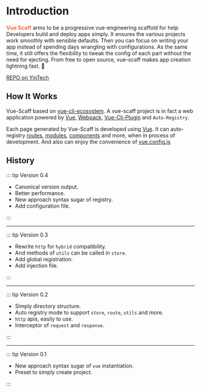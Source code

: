 # Introduction

<Bit/>

<font color="#f63"><b>Vue Scaff</b></font> arms to be a progressive vue-engineering scaffold for help Developers build and deploy apps simply. It ensures the various projects work smoothly with sensible defaults. Then you can focus on writing your app instead of spending days wrangling with configurations. As the same time, it still offers the flexibility to tweak the config of each part without the need for ejecting. From free to open source, vue-scaff makes app creation lightning fast. 💯

[REPO on YinTech](http://192.168.33.9/archive/vue-scaff)

## How It Works

Vue-Scaff based on [vue-cli-ecosystem](https://cli.vuejs.org/). A vue-scaff project is in fact a web application powered by [Vue](http://vuejs.org), [Webpack](http://webpack.js.org/), [Vue-Cli-Plugin](https://cli.vuejs.org/dev-guide/plugin-dev.html) and `Auto-Registry`.

Each page generated by Vue-Scaff is developed using [Vue](https://cli.vuejs.org/). It can auto-registry [routes](https://router.vuejs.org/), [modules](https://vuex.vuejs.org/), [components](https://vuejs.org/v2/api/#Vue-component) and more, when in process of development. And also can enjoy the convenience of [vue.config.js](https://cli.vuejs.org/config/)

## History

::: tip Version 0.4

- Canonical version output.
- Better performance.
- New approach syntax sugar of registry.
- Add configuration file.

:::

---

::: tip Version 0.3

- Rewrite `http` for `hybrid` compatibility.
- And methods of `utils` can be called in `store`.
- Add global registration.
- Add injection file.

:::

---

::: tip Version 0.2

- Simply directory structure.
- Auto registry mode to support `store`, `route`, `utils` and more.
- `http` apis, easily to use.
- Interceptor of `request` and `response`.

:::

---

::: tip Version 0.1

- New approach syntax sugar of `vue` instantiation.
- Preset to simply create project.

:::
